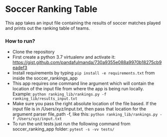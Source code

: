 # Soccer Ranking Table #

This app takes an input file containing the results of soccer matches played and prints out the ranking table of teams.

### How to run? ###
* Clone the repository
* First create a python 3.7 virtualenv and activate it: https://gist.github.com/pandafulmanda/730a9355e088a9970b18275cb9eadef3
* Install requirements by typing `pip install -e requirements.txt` from inside the soccer_rankings_app
* This app requires one command line argument which will contain the location of the input file from where the app is being run locally. Example:
`python ranking_lib/rankings.py -f ranking_lib/results_input.txt`
* Make sure you pass the right absolute location of the file based. If the input file is in /Users/xyz/input.txt, then pass that location for the argument
parser file_path -f, like this: 
`python ranking_lib/rankings.py -f /Users/xyz/input.txt`
* To run the unit tests just run the following command from soccer_ranking_app folder:
`pytest -s -vv tests/`





